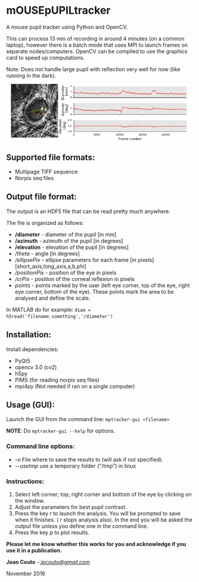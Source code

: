 mOUSEpUPILtracker
================

A mouse pupil tracker using Python and OpenCV.

This can process 13 min of recording in around 4 minutes (on a common laptop), however there is a batch mode that uses MPI to launch frames on separate nodes/computers. OpenCV can be compiled to use the graphics card to speed up computations.

Note: Does not handle large pupil with reflection very well for now (like running in the dark).

![picture](images/mptrackerExample.png)

Supported file formats:
-----------------------
   - Multipage TIFF sequence
   - Norpix seq files

Output file format:
-------------------

The output is an HDF5 file that can be read pretty much anywhere.

The file is organized as follows:

- **/diameter** - diameter of the pupil [in mm]
- **/azimuth** - azimuth of the pupil [in degrees]
- **/elevation** - elevation of the pupil [in degrees]
- */theta* - angle [in degrees]
- */ellipsePix* - ellipse parameters for each frame [in pixels] [short_axis,long_axis,a,b,phi]
- */positionPix* - position of the eye in pixels
- */crPix* - position of the corneal reflexion in pixels
- *points* - points marked by the user (left eye corner, top of the eye, right eye corner, bottom of the eye). These points mark the area to be analysed and define the scale.

In MATLAB do for example: `diam = h5read('filename.something','/diameter')`

Installation:
-------------
Install dependencies:

- PyQt5
- opencv 3.0 (cv2)
- h5py
- PIMS (for reading norpix seq files)
- mpi4py (Not needed if ran on a single computer)

Usage (GUI):
------------
Launch the GUI from the command line: ``mptracker-gui <filename>``

**NOTE**: Do ``mptracker-gui --help`` for options.

### Command line options:


- *-o* <output file path> File where to save the results to (will ask if not specified).
- *--usetmp* use a temporary folder ("/tmp") in linux

### Instructions:


1.   Select left corner; top; right corner and bottom of the eye by clicking on the window.
2.   Adjust the parameters for best pupil contrast.
3.   Press the key *r* to launch the analysis. You will be prompted to save when it finishes. ( *r* stops analysis also). In the end you will be asked the output file unless you define one in the command line.
4.   Press the key *p* to plot results.


**Please let me know whether this works for you and acknowledge if you use it in a publication.**

**Joao Couto** - *jpcouto@gmail.com*

November 2016